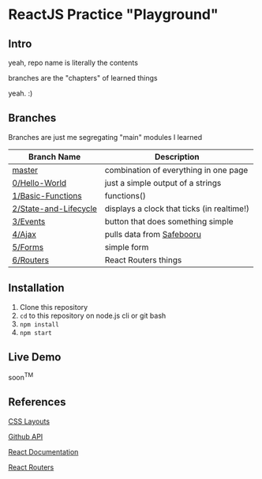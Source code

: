 # ReactJS Practice "Playground"

## Intro

yeah, repo name is literally the contents

branches are the "chapters" of learned things

yeah. :)

## Branches

Branches are just me segregating "main" modules I learned

| Branch Name | Description |
| --- | --- |
| [master][0] | combination of everything in one page |
| [0/Hello-World][1] | just a simple output of a strings |
| [1/Basic-Functions][2] | functions() |
| [2/State-and-Lifecycle][3] | displays a clock that ticks (in realtime!) |
| [3/Events][4] | button that does something simple |
| [4/Ajax][5] | pulls data from [Safebooru][sfbooru] |
| [5/Forms][6] | simple form |
| [6/Routers][7] | React Routers things |

## Installation

1. Clone this repository
2. `cd` to this repository on node.js cli or git bash
3. `npm install`
4. `npm start`

## Live Demo

soon<sup>TM</sup>

## References

[CSS Layouts](https://www.w3schools.com/css/css_website_layout.asp)

[Github API](https://developer.github.com/v3/search/#search-users)

[React Documentation](https://reactjs.org/docs/)

[React Routers](https://reacttraining.com/react-router/web/guides/quick-start)

[sfbooru]: https://safebooru.donmai.us
[0]: https://github.com/glnl/self-learn-reactjs-concepts/tree/master
[1]: https://github.com/glnl/self-learn-reactjs-concepts/tree/0/Hello-World
[2]: https://github.com/glnl/self-learn-reactjs-concepts/tree/1/Basic-Functions
[3]: https://github.com/glnl/self-learn-reactjs-concepts/tree/2/State-and-Lifecycle
[4]: https://github.com/glnl/self-learn-reactjs-concepts/tree/3/Events
[5]: https://github.com/glnl/self-learn-reactjs-concepts/tree/4/Ajax
[6]: https://github.com/glnl/self-learn-reactjs-concepts/tree/5/Forms
[7]: https://github.com/glnl/self-learn-reactjs-concepts/tree/6/Routers
